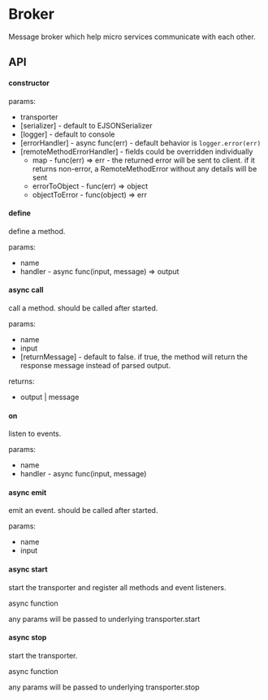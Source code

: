 # Broker

Message broker which help micro services communicate with each other.

## API

#### constructor

params:

 - transporter
 - [serializer] - default to EJSONSerializer
 - [logger] - default to console
 - [errorHandler] - async func(err) - default behavior is `logger.error(err)`
 - [remoteMethodErrorHandler] - fields could be overridden individually
   - map - func(err) => err - the returned error will be sent to client. if it returns non-error, a RemoteMethodError without any details will be sent
   - errorToObject - func(err) => object
   - objectToError - func(object) => err

#### define

define a method.

params: 

- name
- handler - async func(input, message) => output

#### async call

call a method. should be called after started.

params:

- name
- input
- [returnMessage] - default to false. if true, the method will return the response message instead of parsed output.

returns:

- output | message

#### on

listen to events.

params: 

- name
- handler - async func(input, message)

#### async emit

emit an event. should be called after started.

params:

- name
- input

#### async start

start the transporter and register all methods and event listeners.

async function

any params will be passed to underlying transporter.start

#### async stop

start the transporter.

async function

any params will be passed to underlying transporter.stop
